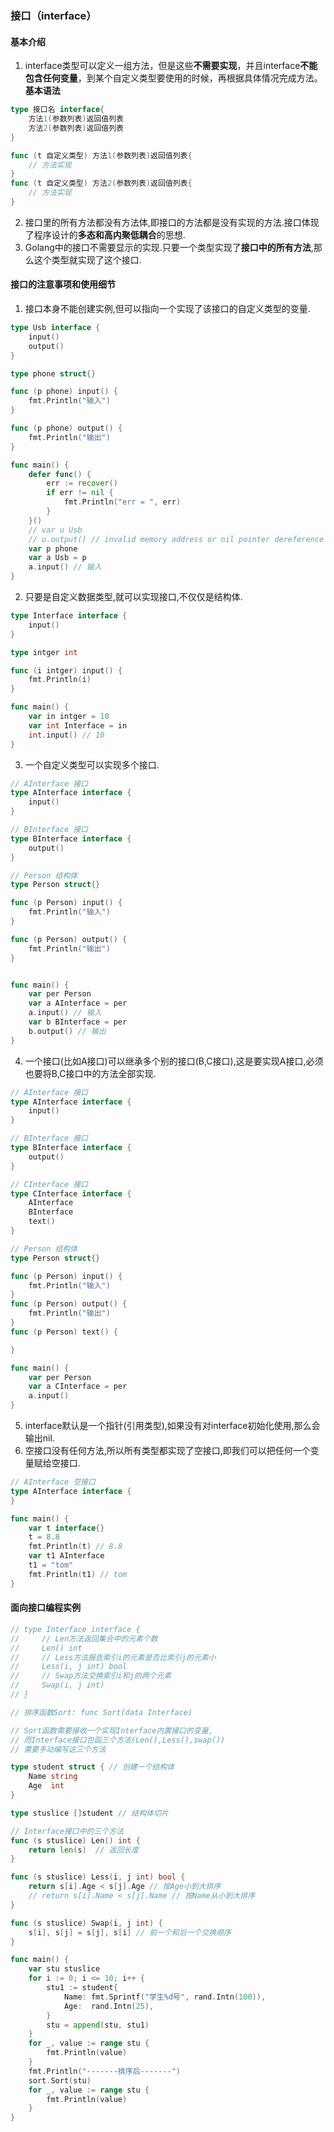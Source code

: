 ### 接口（interface）
#### 基本介绍
1. interface类型可以定义一组方法，但是这些**不需要实现**，并且interface**不能包含任何变量**，到某个自定义类型要使用的时候，再根据具体情况完成方法。
**基本语法**
```go
type 接口名 interface{
    方法1(参数列表)返回值列表
    方法2(参数列表)返回值列表
}

func (t 自定义类型) 方法1(参数列表)返回值列表{
    // 方法实现
}
func (t 自定义类型) 方法2(参数列表)返回值列表{
    // 方法实现
}
```
2. 接口里的所有方法都没有方法体,即接口的方法都是没有实现的方法.接口体现了程序设计的**多态和高内聚低耦合**的思想.
3. Golang中的接口不需要显示的实现.只要一个类型实现了**接口中的所有方法**,那么这个类型就实现了这个接口.
#### 接口的注意事项和使用细节
1. 接口本身不能创建实例,但可以指向一个实现了该接口的自定义类型的变量.
```go
type Usb interface {
	input()
	output()
}

type phone struct{}

func (p phone) input() {
	fmt.Println("输入")
}

func (p phone) output() {
	fmt.Println("输出")
}

func main() {
	defer func() {
		err := recover()
		if err != nil {
			fmt.Println("err = ", err)
		}
	}()
	// var u Usb
	// u.output() // invalid memory address or nil pointer dereference
	var p phone
	var a Usb = p
	a.input() // 输入
}
```
2. 只要是自定义数据类型,就可以实现接口,不仅仅是结构体.
```go
type Interface interface {
	input()
}

type intger int

func (i intger) input() {
	fmt.Println(i)
}

func main() {
	var in intger = 10
	var int Interface = in
	int.input() // 10
}
```
3. 一个自定义类型可以实现多个接口.
```go
// AInterface 接口
type AInterface interface {
	input()
}

// BInterface 接口
type BInterface interface {
	output()
}

// Person 结构体
type Person struct{}

func (p Person) input() {
	fmt.Println("输入")
}

func (p Person) output() {
	fmt.Println("输出")
}


func main() {
	var per Person
	var a AInterface = per
	a.input() // 输入
	var b BInterface = per
	b.output() // 输出
}
```
4. 一个接口(比如A接口)可以继承多个别的接口(B,C接口),这是要实现A接口,必须也要将B,C接口中的方法全部实现.
```go
// AInterface 接口
type AInterface interface {
	input()
}

// BInterface 接口
type BInterface interface {
	output()
}

// CInterface 接口
type CInterface interface {
	AInterface
	BInterface
	text()
}

// Person 结构体
type Person struct{}

func (p Person) input() {
	fmt.Println("输入")
}
func (p Person) output() {
	fmt.Println("输出")
}
func (p Person) text() {

}

func main() {
	var per Person
	var a CInterface = per
	a.input()
}
```
5. interface默认是一个指针(引用类型),如果没有对interface初始化使用,那么会输出nil.
6. 空接口没有任何方法,所以所有类型都实现了空接口,即我们可以把任何一个变量赋给空接口.
```go
// AInterface 空接口
type AInterface interface {
}

func main() {
	var t interface{}
	t = 8.8
	fmt.Println(t) // 8.8
	var t1 AInterface
	t1 = "tom"
	fmt.Println(t1) // tom
}
```

#### 面向接口编程实例
```go
// type Interface interface {
//     // Len方法返回集合中的元素个数
//     Len() int
//     // Less方法报告索引i的元素是否比索引j的元素小
//     Less(i, j int) bool
//     // Swap方法交换索引i和j的两个元素
//     Swap(i, j int)
// }

// 排序函数Sort: func Sort(data Interface)

// Sort函数需要接收一个实现Interface内置接口的变量,
// 而Interface接口包函三个方法(Len(),Less(),swap())
// 需要手动编写这三个方法

type student struct { // 创建一个结构体
	Name string
	Age  int
}

type stuslice []student // 结构体切片

// Interface接口中的三个方法
func (s stuslice) Len() int {
	return len(s)  // 返回长度
}

func (s stuslice) Less(i, j int) bool {
	return s[i].Age < s[j].Age // 按Age小到大排序
	// return s[i].Name < s[j].Name // 按Name从小到大排序
}

func (s stuslice) Swap(i, j int) {
	s[i], s[j] = s[j], s[i] // 前一个和后一个交换顺序
}

func main() {
	var stu stuslice
	for i := 0; i <= 10; i++ {
		stu1 := student{
			Name: fmt.Sprintf("学生%d号", rand.Intn(100)),
			Age:  rand.Intn(25),
		}
		stu = append(stu, stu1)
	}
	for _, value := range stu {
		fmt.Println(value)
	}
	fmt.Println("-------排序后-------")
	sort.Sort(stu)
	for _, value := range stu {
		fmt.Println(value)
	}
}
```